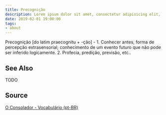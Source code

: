 ```yaml
---
title: Precognição
description: Lorem ipsum dolor sit amet, consectetur adipisicing elit, sed do eiusmod tempor incididunt ut labore et dolore magna aliqua.  TODO
date: 2019-02-01 19:00:00
tags:
- about
---
```


Precognição [do latim praecognitu + -ção] - 1. Conhecer antes, forma de percepção extrasensorial; conhecimento de um evento futuro que não pode ser inferido logicamente. 2. Profecia, predição, previsão, etc..

## See Also
TODO

## Source
[O Consolador - Vocabulário (pt-BR)](http://www.oconsolador.com.br/linkfixo/vocabulario/principal.html)
